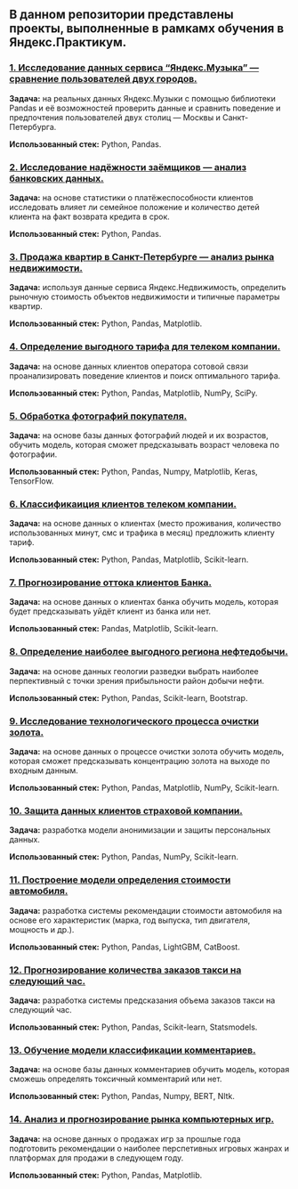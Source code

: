 ## В данном репозитории представлены проекты, выполненные в рамкамх обучения в Яндекс.Практикум.

### [1. Исследование данных сервиса “Яндекс.Музыка” — сравнение пользователей двух городов.](https://github.com/vickot1/yandex_practicum_projects/tree/main/big_cities_music)

**Задача:** на реальных данных Яндекс.Музыки c помощью библиотеки Pandas и её возможностей проверить данные и сравнить поведение и предпочтения пользователей двух столиц — Москвы и Санкт-Петербурга.

**Использованный стек:** Python, Pandas.

### [2. Исследование надёжности заёмщиков — анализ банковских данных.](https://github.com/vickot1/yandex_practicum_projects/tree/main/borrower_reliability)

**Задача:** на основе статистики о платёжеспособности клиентов исследовать влияет ли семейное положение и количество детей клиента на факт возврата кредита в срок.

**Использованный стек:** Python, Pandas.

### [3. Продажа квартир в Санкт-Петербурге — анализ рынка недвижимости.](https://github.com/vickot1/yandex_practicum_projects/tree/main/estate_pricing)

**Задача:** используя данные сервиса Яндекс.Недвижимость, определить рыночную стоимость объектов недвижимости и типичные параметры квартир.

**Использованный стек:** Python, Pandas, Matplotlib.

### [4. Определение выгодного тарифа для телеком компании.](https://github.com/vickot1/yandex_practicum_projects/tree/main/best_margin_tariff)

**Задача:** на основе данных клиентов оператора сотовой связи проанализировать поведение клиентов и поиск оптимального тарифа.

**Использованный стек:** Python, Pandas, Matplotlib, NumPy, SciPy.

### [5. Обработка фотографий покупателя.](https://github.com/vickot1/yandex_practicum_projects/tree/main/age_forecasting)

**Задача:** на основе базы данных фотографий людей и их возрастов, обучить модель, которая сможет предсказывать возраст человека по фотографии.

**Использованный стек:** Python, Pandas, Numpy, Matplotlib, Keras, TensorFlow.

### [6. Классификаиция клиентов телеком компании.](https://github.com/vickot1/yandex_practicum_projects/tree/main/tariff_recomendation)

**Задача:** на основе данных о клиентах (место проживания, количество использованных минут, смс и трафика в месяц) предложить клиенту тариф.

**Использованный стек:** Python, Pandas, Matplotlib, Scikit-learn.

### [7. Прогнозирование оттока клиентов Банка.](https://github.com/vickot1/yandex_practicum_projects/tree/main/outflow_of_customers)

**Задача:** на основе данных о клиентах банка обучить модель, которая будет предсказывать уйдёт клиент из банка или нет.

**Использованный стек:** Pandas, Matplotlib, Scikit-learn.

### [8. Определение наиболее выгодного региона нефтедобычи.](https://github.com/vickot1/yandex_practicum_projects/tree/main/borehold_location)

**Задача:** на основе данных геологии разведки выбрать наиболее перпективный с точки зрения прибыльности район добычи нефти.

**Использованный стек:** Python, Pandas, Scikit-learn, Bootstrap.

### [9. Исследование технологического процесса очистки золота.](https://github.com/vickot1/yandex_practicum_projects/tree/main/gold_recovery_parameters)

**Задача:** на основе данных о процессе очистки золота обучить модель, которая сможет предсказывать концентрацию золота на выходе по входным данным.

**Использованный стек:** Python, Pandas, Matplotlib, NumPy, Scikit-learn.

### [10. Защита данных клиентов страховой компании.](https://github.com/vickot1/yandex_practicum_projects/tree/main/data_protection)

**Задача:** разработка модели анонимизации и защиты персональных данных.

**Использованный стек:** Python, Pandas, NumPy, Scikit-learn.

### [11.  Построение модели определения стоимости автомобиля.](https://github.com/vickot1/yandex_practicum_projects/tree/main/car_pricing)

**Задача:** разработка системы рекомендации стоимости автомобиля на основе его характеристик (марка, год выпуска, тип двигателя, мощность и др.).

**Использованный стек:** Python, Pandas, LightGBM, CatBoost.

### [12. Прогнозирование количества заказов такси на следующий час.](https://github.com/vickot1/yandex_practicum_projects/tree/main/taxi_ordering)

**Задача:** разработка системы предсказания объема заказов такси на следующий час.

**Использованный стек:** Python, Pandas, Scikit-learn, Statsmodels.

### [13. Обучение модели классификации комментариев.](https://github.com/vickot1/yandex_practicum_projects/tree/main/toxic_comments)

**Задача:** на основе базы данных комментариев обучить модель, которая сможешь определять токсичный комментарий или нет.

**Использованный стек:** Python, Pandas, Numpy, BERT, Nltk.

### [14. Анализ и прогнозирование рынка компьютерных игр.](https://github.com/vickot1/yandex_practicum_projects/tree/main/best_selling_games)

**Задача:** на основе данных о продажах игр за прошлые года подготовить рекомендации о наиболее перспетивных игровых жанрах и платформах для продажи в следующем году.

**Использованный стек:** Python, Pandas, Matplotlib.

